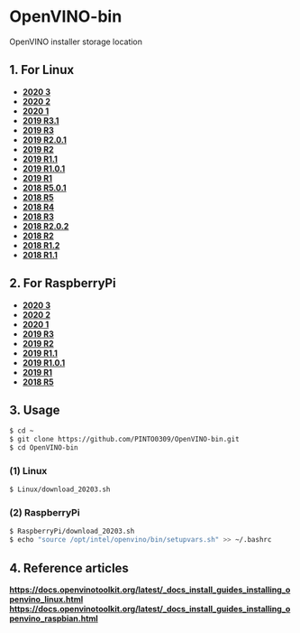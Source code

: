 # OpenVINO-bin
OpenVINO installer storage location

## 1. For Linux
- **[2020 3](Linux/download_20203.sh)**
- **[2020 2](Linux/download_20202.sh)**
- **[2020 1](Linux/download_20201.sh)**
- **[2019 R3.1](Linux/download_2019R3.1.sh)**
- **[2019 R3](Linux/download_2019R3.sh)**
- **[2019 R2.0.1](Linux/download_2019R2.0.1.sh)**
- **[2019 R2](Linux/download_2019R2.sh)**
- **[2019 R1.1](Linux/download_2019R1.1.sh)**
- **[2019 R1.0.1](Linux/download_2019R1.0.1.sh)**
- **[2019 R1](Linux/download_2019R1.sh)**
- **[2018 R5.0.1](Linux/download_2018R5.0.1.sh)**
- **[2018 R5](Linux/download_2018R5.0.0.sh)**
- **[2018 R4](Linux/download_2018R4.sh)**
- **[2018 R3](Linux/download_2018R3.sh)**
- **[2018 R2.0.2](Linux/download_2018R2.0.2.sh)**
- **[2018 R2](Linux/download_2018R2.sh)**
- **[2018 R1.2](Linux/download_2018R1.2.sh)**
- **[2018 R1.1](Linux/download_2018R1.1.sh)**

## 2. For RaspberryPi
- **[2020 3](RaspberryPi/download_20203.sh)**
- **[2020 2](RaspberryPi/download_20202.sh)**
- **[2020 1](RaspberryPi/download_20201.sh)**
- **[2019 R3](RaspberryPi/download_2019R3.sh)**
- **[2019 R2](RaspberryPi/download_2019R2.sh)**
- **[2019 R1.1](RaspberryPi/download_2019R1.1.sh)**
- **[2019 R1.0.1](RaspberryPi/download_2019R1.0.1.sh)**
- **[2019 R1](RaspberryPi/download_2019R1.sh)**
- **[2018 R5](RaspberryPi/download_2018R5.sh)**

## 3. Usage
```bash
$ cd ~
$ git clone https://github.com/PINTO0309/OpenVINO-bin.git
$ cd OpenVINO-bin
```
### (1) Linux
```bash
$ Linux/download_20203.sh
```

### (2) RaspberryPi
```bash
$ RaspberryPi/download_20203.sh
$ echo "source /opt/intel/openvino/bin/setupvars.sh" >> ~/.bashrc
```
## 4. Reference articles
**https://docs.openvinotoolkit.org/latest/_docs_install_guides_installing_openvino_linux.html**  
**https://docs.openvinotoolkit.org/latest/_docs_install_guides_installing_openvino_raspbian.html**  
